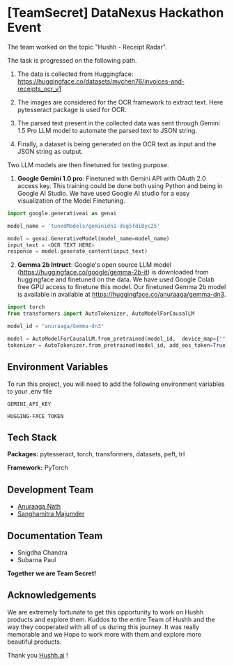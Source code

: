 
# [TeamSecret] DataNexus Hackathon Event

The team worked on the topic "Hushh - Receipt Radar". 

The task is progressed on the following path.

1. The data is collected from Huggingface: https://huggingface.co/datasets/mychen76/invoices-and-receipts_ocr_v1

2. The images are considered for the OCR framework to extract text. Here pytesseract package is used for OCR. 

3. The parsed text present in the collected data was sent through Gemini 1.5 Pro LLM model to automate the parsed text to JSON string.

4. Finally, a dataset is being generated on the OCR text as input and the JSON string as output.

Two LLM models are then finetuned for testing purpose.

1. **Google Gemini 1.0 pro**: Finetuned with Gemini API with OAuth 2.0 access key. This training could be done both using Python and being in Google AI Studio.
We have used Google AI studio for a easy visualization of the Model Finetuning.

```python
import google.generativeai as genai

model_name = 'tunedModels/geminidn1-dsg5fdi8yc25'  

model = genai.GenerativeModel(model_name=model_name)
input_text = <OCR TEXT HERE>
response = model.generate_content(input_text)
```


2. **Gemma 2b Intruct**: Google's open source LLM model (https://huggingface.co/google/gemma-2b-it) is downloaded from huggingface and finetuned on the data. We have used Google Colab free GPU access to finetune this model. 
Our finetuned Gemma 2b model is available in available at https://huggingface.co/anuraaga/gemma-dn3. 

```python
import torch
from transformers import AutoTokenizer, AutoModelForCausalLM

model_id = "anuraaga/Gemma-dn3"

model = AutoModelForCausalLM.from_pretrained(model_id,  device_map={"":0})
tokenizer = AutoTokenizer.from_pretrained(model_id, add_eos_token=True)
```







## Environment Variables

To run this project, you will need to add the following environment variables to your .env file

`GEMINI_API_KEY`

`HUGGING-FACE TOKEN`


## Tech Stack

**Packages:** pytesseract, torch, transformers, datasets, peft, trl

**Framework:** PyTorch

## Development Team
- [Anuraaga Nath](https://github.com/AnuraagaNath)
- [Sanghamitra Majumder](https://github.com/Sangit-G)

## Documentation Team
- Snigdha Chandra 
- Subarna Paul

**Together we are Team Secret!**

## Acknowledgements

We are extremely fortunate to get this opportunity to work on Hushh products and explore them. Kuddos to the entire Team of Hushh and the way they cooperated with all of us during this journey. It was really memorable and we Hope to work more with them and explore more beautiful products.

Thank you [Hushh.ai](https://www.hush1one.com/) !
